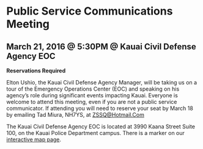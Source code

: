 # Public Service Communications Meeting

## March 21, 2016 @ 5:30PM @ **Kauai Civil Defense Agency EOC**

**Reservations Required**

Elton Ushio, the Kauai Civil Defense Agency Manager, will be taking us
on a tour of the Emergency Operations Center (EOC) and speaking on his
agency’s role during significant events impacting Kauai.  Everyone is
welcome to attend this meeting, even if you are not a public service
communicator.  If attending you will need to reserve your seat by
March 18 by emailing Tad Miura, NH7YS, at ZSSQ@Hotmail.Com

The Kauai Civil Defense Agency EOC is located at 3990 Kaana Street
Suite 100, on the Kauai Police Department campus. There is a marker on
our <a href="{{relative to 'map.html'}}">interactive map page</a>.
